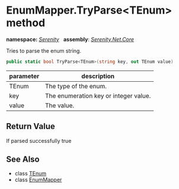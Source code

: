 # EnumMapper.TryParse&lt;TEnum&gt; method
**namespace:** *[Serenity](../../README.md#serenity-namespace)*   **assembly**: *[Serenity.Net.Core](../../README.md)*

Tries to parse the enum string.

```csharp
public static bool TryParse<TEnum>(string key, out TEnum value)
```

| parameter | description |
| --- | --- |
| TEnum | The type of the enum. |
| key | The enumeration key or integer value. |
| value | The value. |

## Return Value

If parsed successfully true

## See Also

* class [TEnum](../Serenity.Net.Core/../EnumMapper.TEnum.md)
* class [EnumMapper](../EnumMapper.md)
